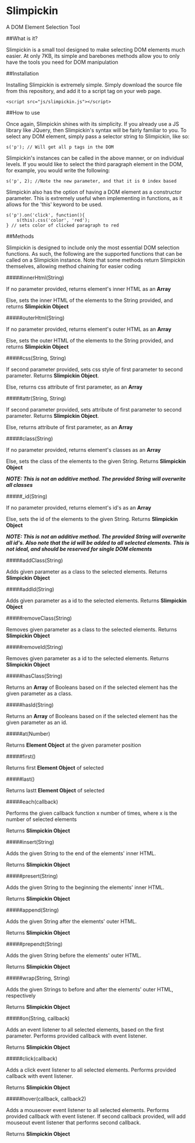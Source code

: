 # Slimpickin
A DOM Element Selection Tool

##What is it?

Slimpickin is a small tool designed to make selecting DOM elements much easier. At only 7KB, its simple and barebones methods allow you to only have the tools you need for DOM manipulation

##Installation

Installing Slimpickin is extremely simple. Simply download the source file from this repository, and add it to a script tag on your web page. 

    <script src="js/slimpickin.js"></script>
    
##How to use

Once again, Slimpickin shines with its simplicity. If you already use a JS library like JQuery, then Slimpickin's syntax will be fairly familiar to you. To select any DOM element, simply pass a selector string to Slimpickin, like so:

    s('p'); // Will get all p tags in the DOM
    
Slimpickin's instances can be called in the above manner, or on individual levels. If you would like to select the third paragraph element in the DOM, for example, you would write the following:

    s('p', 2); //Note the new parameter, and that it is 0 index based
    
Slimpickin also has the option of having a DOM element as a constructor parameter. This is extremely useful when implementing in functions, as it allows for the 'this' keyword to be used.

    s('p').on('click', function(){
        s(this).css('color', 'red');
    } // sets color of clicked paragraph to red
    

  
##Methods

Slimpickin is designed to include only the most essential DOM selection functions. As such, the following are the supported functions that can be called on a Slimpickin instance. Note that some methods return Slimpickin themselves, allowing method chaining for easier coding

#####innerHtml(String)

If no parameter provided, returns element's inner HTML as an **Array**

Else, sets the inner HTML of the elements to the String provided, and returns **Slimpickin Object**

  

#####outerHtml(String)

If no parameter provided, returns element's outer HTML as an **Array**

Else, sets the outer HTML of the elements to the String provided, and returns **Slimpickin Object**

  
  

#####css(String, String)

If second parameter provided, sets css style of first parameter to second parameter. Returns **Slimpickin Object**.

Else, returns css attribute of first parameter, as an **Array**



#####attr(String, String)

If second parameter provided, sets attribute of first parameter to second parameter. Returns **Slimpickin Object**.

Else, returns attribute of first parameter, as an **Array**



#####class(String)

If no parameter provided, returns element's classes as an **Array**

Else, sets the class of the elements to the given String. Returns **Slimpickin Object**

***NOTE: This is not an additive method. The provided String will overwrite all classes***



#####_id(String)

If no parameter provided, returns element's id's as an **Array**

Else, sets the id of the elements to the given String. Returns **Slimpickin Object**

***NOTE: This is not an additive method. The provided String will overwrite all id's. Also note that the id will be added to all selected elements. This is not ideal, and should be reserved for single DOM elements***



#####addClass(String)

Adds given parameter as a class to the selected elements. Returns **Slimpickin Object**



#####addId(String)

Adds given parameter as a id to the selected elements. Returns **Slimpickin Object**



#####removeClass(String)

Removes given parameter as a class to the selected elements. Returns **Slimpickin Object**

#####removeId(String)

Removes given parameter as a id to the selected elements. Returns **Slimpickin Object**

#####hasClass(String)

Returns an **Array** of Booleans based on if the selected element has the given parameter as a class.

#####hasId(String)

Returns an **Array** of Booleans based on if the selected element has the given parameter as an id.

#####at(Number)

Returns **Element Object** at the given parameter position

#####first()

Returns first **Element Object** of selected

#####last()

Returns lastt **Element Object** of selected

#####each(callback)

Performs the given callback function x number of times, where x is the number of selected elements

Returns **Slimpickin Object**

#####insert(String)

Adds the given String to the end of the elements' inner HTML.

Returns **Slimpickin Object**

#####presert(String)

Adds the given String to the beginning the elements' inner HTML.

Returns **Slimpickin Object**

#####append(String)

Adds the given String after the elements' outer HTML.

Returns **Slimpickin Object**

#####prependt(String)

Adds the given String before the elements' outer HTML.

Returns **Slimpickin Object**

#####wrap(String, String)

Adds the given Strings to before and after the elements' outer HTML, respectively

Returns **Slimpickin Object**

#####on(String, callback)

Adds an event listener to all selected elements, based on the first parameter. Performs provided callback with event listener. 

Returns **Slimpickin Object**

#####click(callback)

Adds a click event listener to all selected elements. Performs provided callback with event listener. 

Returns **Slimpickin Object**

#####hover(callback, callback2)

Adds a mouseover event listener to all selected elements. Performs provided callback with event listener. If second callback provided, will add mouseout event listener that performs second callback. 

Returns **Slimpickin Object**







